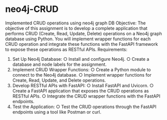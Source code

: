 # neo4j-CRUD
Implemented CRUD operations using neo4j graph DB
Objective:
The objective of this assignment is to develop a complete application that performs CRUD
(Create, Read, Update, Delete) operations on a Neo4j graph database using Python. You will
implement wrapper functions for each CRUD operation and integrate these functions with the
FastAPI framework to expose these operations as RESTful APIs.
Requirements:
1. Set Up Neo4j Database:
○ Install and configure Neo4j.
○ Create a database and node labels for the assignment.
2. Implement CRUD Wrapper Functions:
○ Create a Python module to connect to the Neo4j database.
○ Implement wrapper functions for Create, Read, Update, and Delete operations.
3. Develop RESTful APIs with FastAPI:
○ Install FastAPI and Uvicorn.
○ Create a FastAPI application that exposes the CRUD operations as RESTful
APIs.
○ Integrate the CRUD wrapper functions with the FastAPI endpoints.
4. Test the Application:
○ Test the CRUD operations through the FastAPI endpoints using a tool like
Postman or curl.
